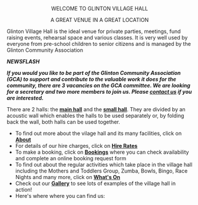 <p style="text-align: center">WELCOME TO GLINTON VILLAGE HALL</p>

<p style="text-align: center;">A GREAT VENUE IN A GREAT LOCATION</p>

Glinton Village Hall is the ideal venue for private parties, meetings, fund raising events, rehearsal space and various classes.  It is very well used by everyone from pre-school children to senior citizens and is managed by the Glinton Community Association<br /> 

***NEWSFLASH***

***If you would you like to be part of the Glinton Community Association (GCA) to support and contribute to the valuable work it does for the community, there are 3 vacancies on the GCA committee.
We are looking for a secretary and two more members to join us. Please [contact us](/contact-us) if you are interested.***



There are 2 halls: the [**main hall**](/photos/MainHall.jpg) and the [**small hall**](/photos/SmallHall.jpg). They are divided by an acoustic wall which enables the halls to be used separately or, by folding back the wall, both halls can be used together.<br />
 
- To find out more about the vilage hall and its many facilities, click on [**About**](/about)
- For details of our hire charges, click on [**Hire Rates**](/hire-rates)<br /> 
- To make a booking, click on  [**Bookings**](/bookings) where you can check availability and complete an online booking request form<br /> 
- To find out about the regular activities which take place in the village hall including the  Mothers and Toddlers Group, Zumba, Bowls, Bingo, Race Nights and many more, click on
[**What's On**](/whats-on)<br /> 
- Check out our [**Gallery**](/gallery) to see lots of examples of  the village hall in action!
- Here's where where you can find us: 
